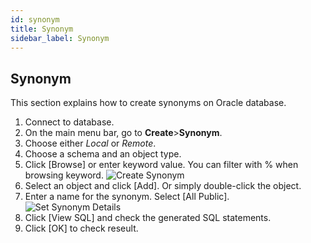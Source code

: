 ```yaml
---
id: synonym
title: Synonym
sidebar_label: Synonym
---
```


## Synonym

This section explains how to create synonyms on Oracle database.

1. Connect to database.
2. On the main menu bar, go to **Create**>**Synonym**.
3. Choose either _Local_ or _Remote_.
4. Choose a schema and an object type.
5. Click [Browse] or enter keyword value. You can filter with % when browsing keyword.
![Create Synonym](https://s3.ap-northeast-2.amazonaws.com/sqlgate-manual-content/434978EED34A0E5217579CD87DAEFC9C.jpg)
6. Select an object and click [Add]. Or simply double-click the object.
7. Enter a name for the synonym. Select [All Public].
![Set Synonym Details](https://s3.ap-northeast-2.amazonaws.com/sqlgate-manual-content/0ED4CCBC377CE445D3803AFB893F8CF8.jpg)
8. Click [View SQL] and check the generated SQL statements.
9. Click [OK] to check reseult.